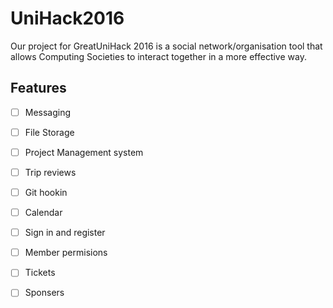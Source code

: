 # UniHack2016
Our project for GreatUniHack 2016 is a social network/organisation tool that allows Computing Societies to interact together in a more effective way. 

## Features
- [ ] Messaging

- [ ] File Storage

- [ ] Project Management system

- [ ] Trip reviews

- [ ] Git hookin

- [ ] Calendar

- [ ] Sign in and register

- [ ] Member permisions

- [ ] Tickets

- [ ] Sponsers
